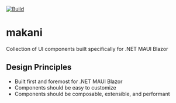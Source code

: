 [![Build](https://github.com/getspacetime/makani/actions/workflows/build.yml/badge.svg)](https://github.com/getspacetime/makani/actions/workflows/build.yml)

# makani
Collection of UI components built specifically for .NET MAUI Blazor

## Design Principles
- Built first and foremost for .NET MAUI Blazor
- Components should be easy to customize
- Components should be composable, extensible, and performant

